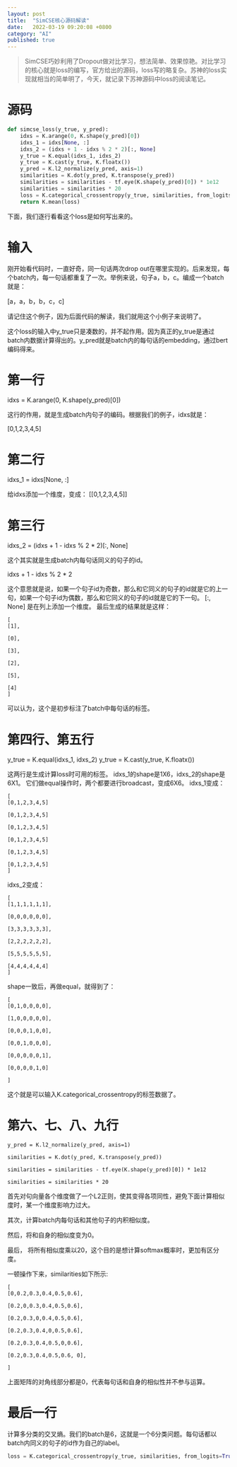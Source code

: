 ```yaml
---
layout: post
title:  "SimCSE核心源码解读"
date:   2022-03-19 09:20:08 +0800
category: "AI"
published: true
---
```


> SimCSE巧妙利用了Dropout做对比学习，想法简单、效果惊艳。对比学习的核心就是loss的编写，官方给出的源码，loss写的略复杂。苏神的loss实现就相当的简单明了，今天，就记录下苏神源码中loss的阅读笔记。

<!--more-->

# 源码
```python
def simcse_loss(y_true, y_pred):
    idxs = K.arange(0, K.shape(y_pred)[0])
    idxs_1 = idxs[None, :]
    idxs_2 = (idxs + 1 - idxs % 2 * 2)[:, None]
    y_true = K.equal(idxs_1, idxs_2)
    y_true = K.cast(y_true, K.floatx())
    y_pred = K.l2_normalize(y_pred, axis=1)
    similarities = K.dot(y_pred, K.transpose(y_pred))
    similarities = similarities - tf.eye(K.shape(y_pred)[0]) * 1e12
    similarities = similarities * 20
    loss = K.categorical_crossentropy(y_true, similarities, from_logits=True)
    return K.mean(loss)

```
下面，我们逐行看看这个loss是如何写出来的。

# 输入
刚开始看代码时，一直好奇，同一句话两次drop out在哪里实现的。后来发现，每个batch内，每一句话都重复了一次。举例来说，句子a，b，c。编成一个batch就是：

[a，a，b，b，c，c]

请记住这个例子，因为后面代码的解读，我们就用这个小例子来说明了。

这个loss的输入中y_true只是凑数的，并不起作用。因为真正的y_true是通过batch内数据计算得出的。y_pred就是batch内的每句话的embedding，通过bert编码得来。

# 第一行
idxs = K.arange(0, K.shape(y_pred)[0])

这行的作用，就是生成batch内句子的编码。根据我们的例子，idxs就是：

[0,1,2,3,4,5]

# 第二行

idxs_1 = idxs[None, :]

给idxs添加一个维度，变成：
[[0,1,2,3,4,5]]

# 第三行

idxs_2 = (idxs + 1 - idxs % 2 * 2)[:, None]

这个其实就是生成batch内每句话同义的句子的id。

idxs + 1 - idxs % 2 * 2

这个意思就是说，如果一个句子id为奇数，那么和它同义的句子的id就是它的上一句，如果一个句子id为偶数，那么和它同义的句子的id就是它的下一句。
[:, None] 是在列上添加一个维度。
最后生成的结果就是这样：
```
[
[1],

[0],

[3],

[2],

[5],

[4]
]
```
可以认为，这个是初步标注了batch中每句话的标签。

# 第四行、第五行

y_true = K.equal(idxs_1, idxs_2)
y_true = K.cast(y_true, K.floatx())

这两行是生成计算loss时可用的标签。
idxs_1的shape是1X6，idxs_2的shape是6X1。
它们做equal操作时，两个都要进行broadcast，变成6X6。
idxs_1变成：
```
[
[0,1,2,3,4,5]

[0,1,2,3,4,5]

[0,1,2,3,4,5]

[0,1,2,3,4,5]

[0,1,2,3,4,5]

[0,1,2,3,4,5]
]
```
idxs_2变成：
```
[
[1,1,1,1,1,1],

[0,0,0,0,0,0],

[3,3,3,3,3,3],

[2,2,2,2,2,2],

[5,5,5,5,5,5],

[4,4,4,4,4,4]
]
```

shape一致后，再做equal，就得到了：
```
[
[0,1,0,0,0,0],

[1,0,0,0,0,0],

[0,0,0,1,0,0],

[0,0,1,0,0,0],

[0,0,0,0,0,1],

[0,0,0,0,1,0]

]

```
这个就是可以输入K.categorical_crossentropy的标签数据了。



# 第六、七、八、九行
```
y_pred = K.l2_normalize(y_pred, axis=1)

similarities = K.dot(y_pred, K.transpose(y_pred))

similarities = similarities - tf.eye(K.shape(y_pred)[0]) * 1e12

similarities = similarities * 20
```

首先对句向量各个维度做了一个L2正则，使其变得各项同性，避免下面计算相似度时，某一个维度影响力过大。

其次，计算batch内每句话和其他句子的内积相似度。

然后，将和自身的相似度变为0。

最后， 将所有相似度乘以20，这个目的是想计算softmax概率时，更加有区分度。

一顿操作下来，similarities如下所示:
```
[
[0,0.2,0.3,0.4,0.5,0.6],

[0.2,0,0.3,0.4,0.5,0.6],

[0.2,0.3,0,0.4,0.5,0.6],

[0.2,0.3,0.4,0,0.5,0.6],

[0.2,0.3,0.4,0.5,0,0.6],

[0.2,0.3,0.4,0.5,0.6, 0],

]
```
上面矩阵的对角线部分都是0，代表每句话和自身的相似性并不参与运算。


# 最后一行

计算多分类的交叉熵。我们的batch是6，这就是一个6分类问题。每句话都以batch内同义的句子的id作为自己的label。

```python
loss = K.categorical_crossentropy(y_true, similarities, from_logits=True)
```













